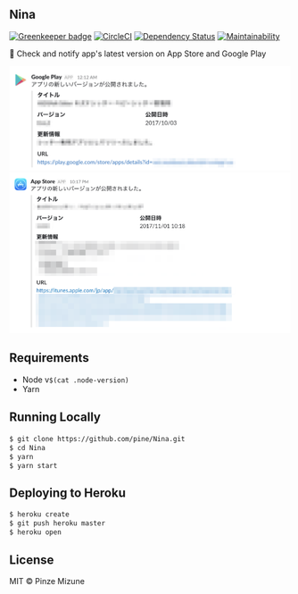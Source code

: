 Nina
----

[![Greenkeeper badge](https://badges.greenkeeper.io/pine/Nina.svg)](https://greenkeeper.io/)
[![CircleCI](https://circleci.com/gh/pine/Nina/tree/master.svg?style=shield)](https://circleci.com/gh/pine/Nina/tree/master) [![Dependency Status](https://gemnasium.com/badges/github.com/pine/Nina.svg)](https://gemnasium.com/github.com/pine/Nina)
[![Maintainability](https://api.codeclimate.com/v1/badges/15e182afefd85d50e4b5/maintainability)](https://codeclimate.com/github/pine/Nina/maintainability)

:eyes: Check and notify app's latest version on App Store and Google Play

<a href="pr/android.png"><img src="pr/android.png" width="724"></a>
<a href="pr/ios.png"><img src="pr/ios.png" width="724"></a>

## Requirements

- Node v`$(cat .node-version)`
- Yarn

## Running Locally

```
$ git clone https://github.com/pine/Nina.git
$ cd Nina
$ yarn
$ yarn start
```

## Deploying to Heroku

```
$ heroku create
$ git push heroku master
$ heroku open
```

## License
MIT &copy; Pinze Mizune
